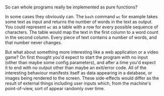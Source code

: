 So can whole programs really be implemented as pure functions?

In some cases they obviously can. The `bash` command `wc` for example takes some text as input and returns the number of words in the text as output. You could represent `wc` as a table with a row for every possible sequence of characters. The table would map the text in the first column to a word count in the second column. Every piece of text contains a number of words, and that number never changes.

But what about something more interesting like a web application or a video game? On first thought you'd expect to start the program with no input (other than maybe some config parameters), and after a time you'd expect it to end with no output other than maybe an exit/error code. All of the interesting behaviour manifests itself as data appearing in a database, or images being rendered to the screen. These side-effects would differ as the result of external things including user inputs which, from the machine's point-of-view, sort of appear randomly over time.
